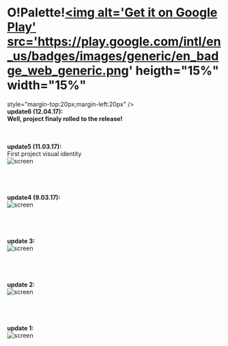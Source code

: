 # O!Palette!<a href='https://play.google.com/store/apps/details?id=net.henryco.opalette&pcampaignid=MKT-Other-global-all-co-prtnr-py-PartBadge-Mar2515-1'><img alt='Get it on Google Play' src='https://play.google.com/intl/en_us/badges/images/generic/en_badge_web_generic.png' heigth="15%" width="15%"
style="margin-top:20px;margin-left:20px"
/></a>
<br>
<b>update6 (12.04.17): </b><br>
<b>Well, project finaly rolled to the release!</b><br><br><br>



<b>update5 (11.03.17): </b><br>
First project visual identity<br>
![screen](https://raw.githubusercontent.com/henryco/OPalette/master/logo/identity.png)
<br><br><br><br><br>
<b>update4 (9.03.17): </b><br>
![screen](https://raw.githubusercontent.com/henryco/OPalette/master/promo/opall1a.png)
<br><br><br><br><br>
<b>update 3: </b><br>
![screen](https://raw.githubusercontent.com/henryco/OPalette/master/promo/picker.png)
<br><br><br><br><br>
<b>update 2: </b><br>
![screen](https://raw.githubusercontent.com/henryco/OPalette/master/promo/secondLook.png)
<br><br><br><br><br>
<b>update 1: </b><br>
![screen](https://raw.githubusercontent.com/henryco/OPalette/master/promo/firstLook.png)
<br>

